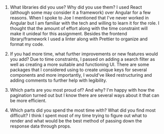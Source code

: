 1. What libraries did you use? Why did you use them?
  I used React (although some may consider it a framework) over Angular for a few reasons. When I spoke to Joe I mentioned that I've never worked in Angular but I am familiar with the tech and willing to learn it for the role. I thought that the amount of effort along with the time constraint will make it unideal for this assignment. Besides the frontend library/framework I used a linter along with Prettier to organize and format my code.
  
2. If you had more time, what further improvements or new features would you add?
    Due to time constraints, I passed on adding a search filter as well as creating a more suitable and functioning UI. There are some packages that I considered using to create unique keys for several components and more importantly, I would've liked restructuring and adding comments to further help with legibility.

3. Which parts are you most proud of? And why?
    I'm happy with how the pagination turned out but I know there are several ways about it that can be more efficient.

4. Which parts did you spend the most time with? What did you find most difficult?
    I think I spent most of my time trying to figure out what to render and what would be the best method of passing down the response data through props.